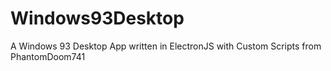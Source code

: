 # Windows93Desktop
A Windows 93 Desktop App written in ElectronJS with Custom Scripts from PhantomDoom741
